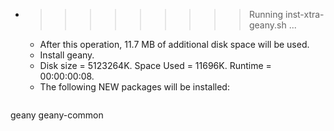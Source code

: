 * >>>>>>>>> Running inst-xtra-geany.sh ...
  * After this operation, 11.7 MB of additional disk space will be used.
  * Install geany.
  * Disk size = 5123264K. Space Used = 11696K. Runtime = 00:00:00:08.
  * The following NEW packages will be installed:
  ```bash
geany geany-common
  ```
